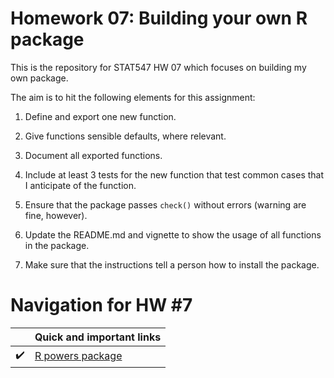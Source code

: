 # Homework 07: Building your own R package

This is the repository for STAT547 HW 07 which focuses on building my own package.

The aim is to hit the following elements for this assignment:

1) Define and export one new function.

2) Give functions sensible defaults, where relevant.

3) Document all exported functions.

4) Include at least 3 tests for the new function that test common cases that I anticipate of the function.

5) Ensure that the package passes `check()` without errors (warning are fine, however).

6) Update the README.md and vignette to show the usage of all functions in the package.

7) Make sure that the instructions tell a person how to install the package.

# Navigation for HW #7


|               | Quick and important links|
| ------------- |-------------|
|  :heavy_check_mark: | [R powers package](https://github.com/STAT545-UBC-students/hw07-rachlobay/tree/master/powers-master)| 
